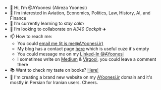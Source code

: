 - 👋 Hi, I’m @AYoonesi (Alireza Yoonesi)
- 👀 I’m interested in Aviation, Economics, Politics, Law, History, AI, and Finance
- 🌱 I’m currently learning to *stay calm*
- 💞️ I’m looking to collaborate on *A340 Cockpit* ✈️
- 📫 How to reach me:
   - You could [email me (it is me@AYoonesi.ir)](mailto:me@AYoonesi.ir)
   - My blog has a contact page [here](https://AYoonesi.github.io/contact) which is useful cuze it's empty
   - You could message me on my [Linked-In @AYoonesi](https://www.linkedin.com/in/AYoonesi/)
   - I sometimes write on [Medium](https://medium.com/@AYoonesi) & [Virgool](https://virgool.io/@AYoonesi), you could leave a comment there
- 📚 Want to check my taste on books? [Here!](https://AYoonesi.github.io/books/)
- 🍻 I'm creating a brand new website on my [AYoonesi.ir](https://ayoonesi.ir) domain and it's mostly in Persian for Iranian users. Cheers.
<!---
AYoonesi/AYoonesi is a ✨ special ✨ repository because its `README.md` (this file) appears on your GitHub profile.
You can click the Preview link to take a look at your changes.
--->

